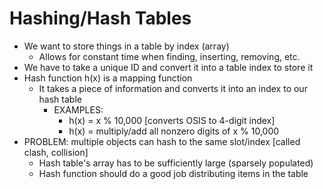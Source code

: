 <h1>Hashing/Hash Tables</h1>

- We want to store things in a table by index (array)
  - Allows for constant time when finding, inserting, removing, etc.
- We have to take a unique ID and convert it into a table index to store it
- Hash function h(x) is a mapping function
  - It takes a piece of information and converts it into an index to our hash table
    - EXAMPLES:
      - h(x) = x % 10,000 [converts OSIS to 4-digit index]
      - h(x) = multiply/add all nonzero digits of x % 10,000
- PROBLEM: multiple objects can hash to the same slot/index [called clash, collision]
  - Hash table's array has to be sufficiently large (sparsely populated)
  - Hash function should do a good job distributing items in the table
    
